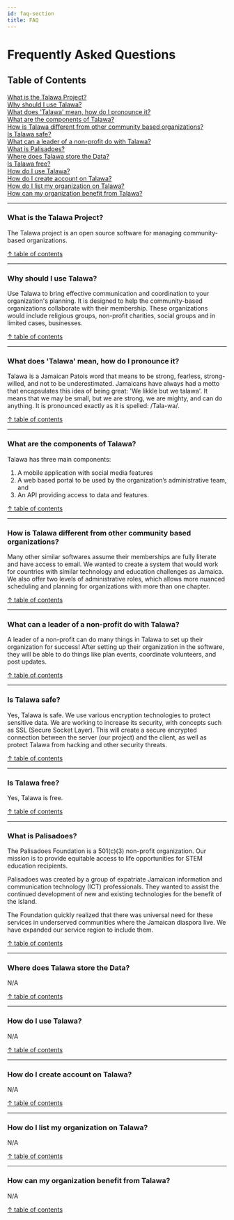 ```yaml
---
id: faq-section
title: FAQ
---
```


# Frequently Asked Questions

## Table of Contents
[What is the Talawa Project?](#q-what-is-the-talawa-project)  
[Why should I use Talawa?](#q-why-should-i-use-talawa)  
[What does 'Talawa' mean, how do I pronounce it?](#q-what-does-talawa-mean-how-do-i-pronounce-it)  
[What are the components of Talawa?](#q-what-are-the-components-of-talawa)  
[How is Talawa different from other community based organizations?](#q-how-is-talawa-different-from-other-community-based-organizations)  
[Is Talawa safe?](#q-is-talawa-safe)  
[What can a leader of a non-profit do with Talawa?](#q-what-can-a-leader-of-a-non-profit-do-with-talawa)  
[What is Palisadoes?](#q-what-is-palisadoes)  
[Where does Talawa store the Data?](#q-where-does-talawa-store-the-data)  
[Is Talawa free?](#q-is-talawa-free)  
[How do I use Talawa?](#q-how-do-i-use-talawa)  
[How do I create account on Talawa?](#q-how-do-i-create-account-on-talawa)  
[How do I list my organization on Talawa?](#q-how-do-i-list-my-organization-on-talawa)  
[How can my organization benefit from Talawa?](#q-how-can-my-organization-benefit-from-talawa)

---

### What is the Talawa Project?
The Talawa project is an open source software for managing community-based organizations.

[↑ table of contents](#table-of-contents)

---

### Why should I use Talawa?
Use Talawa to bring effective communication and coordination to your organization's planning. It is designed to help the community-based organizations collaborate with their membership. These organizations would include religious groups, non-profit charities, social groups and in limited cases, businesses.​

[↑ table of contents](#table-of-contents)

---

### What does 'Talawa' mean, how do I pronounce it?
Talawa is a Jamaican Patois word that means to be strong, fearless, strong-willed, and not to be underestimated. Jamaicans have always had a motto that encapsulates this idea of being great: 'We likkle but we talawa'. It means that we may be small, but we are strong, we are mighty, and can do anything. It is pronounced exactly as it is spelled: /Tala-wa/.

[↑ table of contents](#table-of-contents)

---

### What are the components of Talawa?
Talawa has three main components:
1. A mobile application with social media features
2. A web based portal to be used by the organization’s administrative team, and
3. An API providing access to data and features.​​

[↑ table of contents](#table-of-contents)

---

### How is Talawa different from other community based organizations?
Many other similar softwares assume their memberships are fully literate and have access to email. We wanted to create a system that would work for countries with similar technology and education challenges as Jamaica.​ We also offer two levels of administrative roles, which allows more nuanced scheduling and planning for organizations with more than one chapter.

[↑ table of contents](#table-of-contents)

---

### What can a leader of a non-profit do with Talawa?
A leader of a non-profit can do many things in Talawa to set up their organization for success! After setting up their organization in the software, they will be able to do things like plan events, coordinate volunteers, and post updates.

[↑ table of contents](#table-of-contents)

---

### Is Talawa safe?
Yes, Talawa is safe. We use various encryption technologies to protect sensitive data. We are working to increase its security, with concepts such as SSL (Secure Socket Layer). This will create a secure encrypted connection between the server (our project) and the client, as well as protect Talawa from hacking and other security threats.

[↑ table of contents](#table-of-contents)

---

### Is Talawa free?
Yes, Talawa is free.

[↑ table of contents](#table-of-contents)

---
### What is Palisadoes?
The Palisadoes Foundation is a 501(c)(3) non-profit organization. Our mission is to provide equitable access to life opportunities for STEM education recipients.

Palisadoes was created by a group of expatriate Jamaican information and communication technology (ICT) professionals. They wanted to assist the continued development of new and existing technologies for the benefit of the island.

The Foundation quickly realized that there was universal need for these services in underserved communities where the Jamaican diaspora live. We have expanded our service region to include them.

[↑ table of contents](#table-of-contents)

---

### Where does Talawa store the Data?
N/A

[↑ table of contents](#table-of-contents)

---

### How do I use Talawa?
N/A

[↑ table of contents](#table-of-contents)

---
	
### How do I create account on Talawa?
N/A

[↑ table of contents](#table-of-contents)

---

### How do I list my organization on Talawa?
N/A

[↑ table of contents](#table-of-contents)

---

### How can my organization benefit from Talawa?
N/A

[↑ table of contents](#table-of-contents)